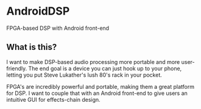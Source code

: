 # AndroidDSP

FPGA-based DSP with Android front-end

## What is this?
I want to make DSP-based audio processing more portable and more user-friendly. The end goal is a device you can just hook up to your phone, letting you put Steve Lukather's lush 80's rack in your pocket.

FPGA's are incredibly powerful and portable, making them a great platform for DSP. I want to couple that with an Android front-end to give users an intuitive GUI for effects-chain design.
